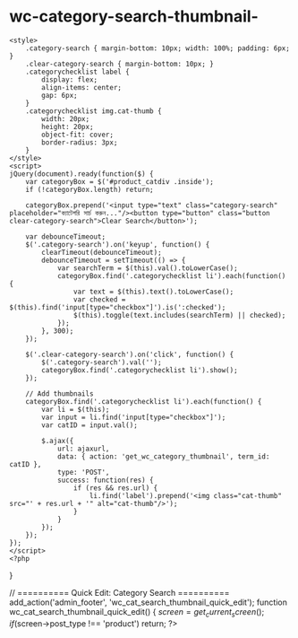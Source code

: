 # wc-category-search-thumbnail-
<?php
/**
 * Plugin Name: WooCommerce Category Search + Thumbnail Enhancer
 * Description: Adds live search and thumbnail images to category selector in WooCommerce Product Editor and Quick Edit.
 * Version: 1.1
 * Author: ChatGPT
 */

// ========== Product Editor: Category Search + Thumbnails ==========
add_action('admin_print_footer_scripts', 'wc_cat_search_thumbnail_product_editor');
function wc_cat_search_thumbnail_product_editor() {
    global $pagenow;
    if ($pagenow !== 'post.php' && $pagenow !== 'post-new.php') return;
    ?>
    <style>
        .category-search { margin-bottom: 10px; width: 100%; padding: 6px; }
        .clear-category-search { margin-bottom: 10px; }
        .categorychecklist label {
            display: flex;
            align-items: center;
            gap: 6px;
        }
        .categorychecklist img.cat-thumb {
            width: 20px;
            height: 20px;
            object-fit: cover;
            border-radius: 3px;
        }
    </style>
    <script>
    jQuery(document).ready(function($) {
        var categoryBox = $('#product_catdiv .inside');
        if (!categoryBox.length) return;

        categoryBox.prepend('<input type="text" class="category-search" placeholder="ক্যাটেগরি সার্চ করুন..."/><button type="button" class="button clear-category-search">Clear Search</button>');

        var debounceTimeout;
        $('.category-search').on('keyup', function() {
            clearTimeout(debounceTimeout);
            debounceTimeout = setTimeout(() => {
                var searchTerm = $(this).val().toLowerCase();
                categoryBox.find('.categorychecklist li').each(function() {
                    var text = $(this).text().toLowerCase();
                    var checked = $(this).find('input[type="checkbox"]').is(':checked');
                    $(this).toggle(text.includes(searchTerm) || checked);
                });
            }, 300);
        });

        $('.clear-category-search').on('click', function() {
            $('.category-search').val('');
            categoryBox.find('.categorychecklist li').show();
        });

        // Add thumbnails
        categoryBox.find('.categorychecklist li').each(function() {
            var li = $(this);
            var input = li.find('input[type="checkbox"]');
            var catID = input.val();

            $.ajax({
                url: ajaxurl,
                data: { action: 'get_wc_category_thumbnail', term_id: catID },
                type: 'POST',
                success: function(res) {
                    if (res && res.url) {
                        li.find('label').prepend('<img class="cat-thumb" src="' + res.url + '" alt="cat-thumb"/>');
                    }
                }
            });
        });
    });
    </script>
    <?php
}

// ========== Quick Edit: Category Search ==========
add_action('admin_footer', 'wc_cat_search_thumbnail_quick_edit');
function wc_cat_search_thumbnail_quick_edit() {
    $screen = get_current_screen();
    if ($screen->post_type !== 'product') return;
    ?>
    <script>
    jQuery(document).on('click', '.editinline', function() {
        setTimeout(function() {
            const quickEditBox = jQuery('.inline-edit-categories');
            if (quickEditBox.find('#quick-edit-cat-search').length === 0) {
                quickEditBox.prepend('<input type="text" id="quick-edit-cat-search" placeholder="ক্যাটেগরি সার্চ করুন..." style="margin-bottom:10px; width: 100%;">');
            }

            jQuery('#quick-edit-cat-search').on('keyup', function() {
                const filter = jQuery(this).val().toLowerCase();
                quickEditBox.find('label').each(function() {
                    const text = jQuery(this).text().toLowerCase();
                    jQuery(this).toggle(text.includes(filter));
                });
            });
        }, 200);
    });
    </script>
    <?php
}

// ========== AJAX: Get Category Thumbnail ==========
add_action('wp_ajax_get_wc_category_thumbnail', function() {
    $term_id = absint($_POST['term_id']);
    $thumb_id = get_term_meta($term_id, 'thumbnail_id', true);
    $image_url = wp_get_attachment_url($thumb_id);
    wp_send_json(['url' => $image_url]);
});
